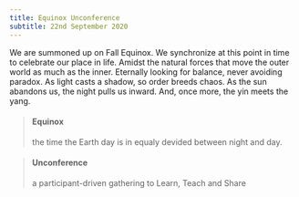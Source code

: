 ```yaml
---
title: Equinox Unconference
subtitle: 22nd September 2020
---
```


We are summoned up on Fall Equinox. We synchronize at this point in time to celebrate our place in life. Amidst the natural forces that move the outer world as much as the inner. Eternally looking for balance, never avoiding paradox. As light casts a shadow, so order breeds chaos. As the sun abandons us, the night pulls us inward. And, once more, the yin meets the yang.

> #### Equinox
>
> the time the Earth day is in equaly devided between night and day.

> #### Unconference
>
> a participant-driven gathering to Learn, Teach and Share

<!-- Equinox is a special moment when day and night, sun and moon, shine and shade all fall into balance together across the world as yin meets yang. Paradoxically, in this synchronisation, the transition of solar to lunar energy is at its highest potential and most dynamic capacity - from Autumn Equinox onwards we accelerate towards night.

What better time to gather around the bonfire together and hold an annual self-organising unconference? -->
